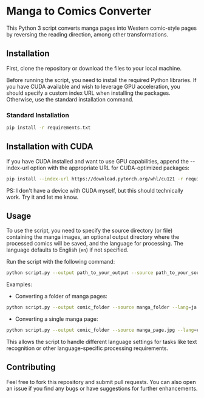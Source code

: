# Manga to Comics Converter
This Python 3 script converts manga pages into Western comic-style pages by reversing the reading direction, among other transformations.

## Installation
First, clone the repository or download the files to your local machine.

Before running the script, you need to install the required Python libraries. If you have CUDA available and wish to leverage GPU acceleration, you should specify a custom index URL when installing the packages. Otherwise, use the standard installation command. 

### Standard Installation
```bash
pip install -r requirements.txt
```

## Installation with CUDA
If you have CUDA installed and want to use GPU capabilities, append the --index-url option with the appropriate URL for CUDA-optimized packages:

```bash
pip install --index-url https://download.pytorch.org/whl/cu121 -r requirements.txt
```

PS: I don't have a device with CUDA myself, but this should technically work. Try it and let me know.

## Usage
To use the script, you need to specify the source directory (or file) containing the manga images, an optional output directory where the processed comics will be saved, and the language for processing. The language defaults to English (`en`) if not specified.

Run the script with the following command:

```bash
python script.py --output path_to_your_output --source path_to_your_source --lang=en
```

Examples:

- Converting a folder of manga pages:

```bash
python script.py --output comic_folder --source manga_folder --lang=ja
```

- Converting a single manga page:

```bash
python script.py --output comic_folder --source manga_page.jpg --lang=en
```

This allows the script to handle different language settings for tasks like text recognition or other language-specific processing requirements.

## Contributing
Feel free to fork this repository and submit pull requests. You can also open an issue if you find any bugs or have suggestions for further enhancements.
